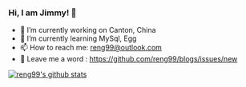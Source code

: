 ### Hi, I am Jimmy! 👋

- 🔭 I’m currently working on Canton, China
- 🌱 I’m currently learning MySql, Egg
- 📫 How to reach me: reng99@outlook.com
- 💬 Leave me a word : https://github.com/reng99/blogs/issues/new

[![reng99's github stats](https://github-readme-stats.vercel.app/api?username=reng99&show_icons=true&theme=dracula)](https://github.com/anuraghazra/github-readme-stats)

